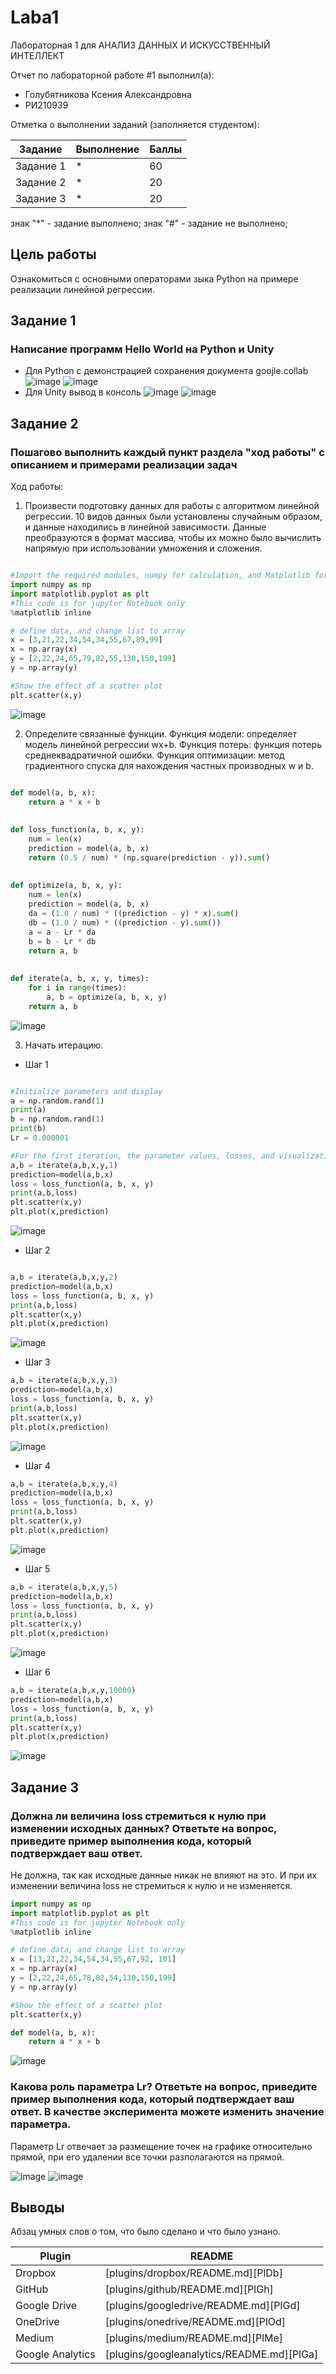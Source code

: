 # Laba1
Лабораторная 1 для АНАЛИЗ ДАННЫХ И ИСКУССТВЕННЫЙ ИНТЕЛЛЕКТ

Отчет по лабораторной работе #1 выполнил(а):
- Голубятникова Ксения Александровна
- РИ210939

Отметка о выполнении заданий (заполняется студентом):

| Задание | Выполнение | Баллы |
| ------ | ------ | ------ |
| Задание 1 | * | 60 |
| Задание 2 | * | 20 |
| Задание 3 | * | 20 |

знак "*" - задание выполнено; знак "#" - задание не выполнено;


## Цель работы
Ознакомиться с основными операторами зыка Python на примере реализации линейной регрессии.

## Задание 1
### Написание программ Hello World на Python и Unity
- Для Python с демонстрацией сохранения документа goojle.collab
![image](https://user-images.githubusercontent.com/114469025/192469514-e13691c9-db4d-4001-b9de-499163f7383d.png)
![image](https://user-images.githubusercontent.com/114469025/192469552-48bfe473-9034-4470-85d1-9d2635dff3f5.png)
- Для Unity вывод в консоль
![image](https://user-images.githubusercontent.com/114469025/192699661-c30533d9-f49b-492d-a625-df5436d557ad.png)
![image](https://user-images.githubusercontent.com/114469025/192699726-e2320c93-0bab-4730-b607-d7d9797b7bb1.png)


## Задание 2
### Пошагово выполнить каждый пункт раздела "ход работы" с описанием и примерами реализации задач
Ход работы:
1. Произвести подготовку данных для работы с алгоритмом линейной регрессии. 10 видов данных были установлены случайным образом, и данные находились в линейной зависимости. Данные преобразуются в формат массива, чтобы их можно было вычислить напрямую при использовании умножения и сложения.

```py

#Import the required modules, numpy for calculation, and Matplotlib for drawing
import numpy as np
import matplotlib.pyplot as plt
#This code is for jupyter Notebook only
%matplotlib inline

# define data, and change list to array
x = [3,21,22,34,54,34,55,67,89,99]
x = np.array(x)
y = [2,22,24,65,79,82,55,130,150,199]
y = np.array(y)

#Show the effect of a scatter plot
plt.scatter(x,y)

```
![image](https://user-images.githubusercontent.com/114469025/192696093-76b22c47-3a92-4f6e-a3bf-a4615fe02063.png)

2. Определите связанные функции. Функция модели: определяет модель линейной регрессии wx+b. Функция потерь: функция потерь среднеквадратичной ошибки. Функция оптимизации: метод градиентного спуска для нахождения частных производных w и b.

```py

def model(a, b, x):
    return a * x + b
 
 
def loss_function(a, b, x, y):
    num = len(x)
    prediction = model(a, b, x)
    return (0.5 / num) * (np.square(prediction - y)).sum()
 
 
def optimize(a, b, x, y):
    num = len(x)
    prediction = model(a, b, x)
    da = (1.0 / num) * ((prediction - y) * x).sum()
    db = (1.0 / num) * ((prediction - y).sum())
    a = a - Lr * da
    b = b - Lr * db
    return a, b
 
 
def iterate(a, b, x, y, times):
    for i in range(times):
        a, b = optimize(a, b, x, y)
    return a, b


```
![image](https://user-images.githubusercontent.com/114469025/192696163-6746c586-e1a6-4127-9f12-5692ba04917a.png)

3. Начать итерацию.

- Шаг 1
```py

#Initialize parameters and display
a = np.random.rand(1)
print(a)
b = np.random.rand(1)
print(b)
Lr = 0.000001

#For the first iteration, the parameter values, losses, and visualization after the iteration are displayed
a,b = iterate(a,b,x,y,1)
prediction=model(a,b,x)
loss = loss_function(a, b, x, y)
print(a,b,loss)
plt.scatter(x,y)
plt.plot(x,prediction)

```
![image](https://user-images.githubusercontent.com/114469025/192696222-df08493b-f4da-46b8-94e8-da52f78d63c7.png)

- Шаг 2
```py

a,b = iterate(a,b,x,y,2)
prediction=model(a,b,x)
loss = loss_function(a, b, x, y)
print(a,b,loss)
plt.scatter(x,y)
plt.plot(x,prediction)

```
![image](https://user-images.githubusercontent.com/114469025/192696310-6f81c4bc-a9ba-40cd-afb6-fcf02e105419.png)

- Шаг 3
```py
a,b = iterate(a,b,x,y,3)
prediction=model(a,b,x)
loss = loss_function(a, b, x, y)
print(a,b,loss)
plt.scatter(x,y)
plt.plot(x,prediction)

```
![image](https://user-images.githubusercontent.com/114469025/192696606-aac68fe9-632c-4168-93a7-9f9bea53b78b.png)

- Шаг 4
```py
a,b = iterate(a,b,x,y,4)
prediction=model(a,b,x)
loss = loss_function(a, b, x, y)
print(a,b,loss)
plt.scatter(x,y)
plt.plot(x,prediction)

```
![image](https://user-images.githubusercontent.com/114469025/192696752-b9bda522-5891-4356-a084-fc3d4a2e7b3e.png)

- Шаг 5
```py
a,b = iterate(a,b,x,y,5)
prediction=model(a,b,x)
loss = loss_function(a, b, x, y)
print(a,b,loss)
plt.scatter(x,y)
plt.plot(x,prediction)

```
![image](https://user-images.githubusercontent.com/114469025/192696827-1b9e380d-0556-477f-baf5-4bda346bb448.png)

- Шаг 6
```py
a,b = iterate(a,b,x,y,10000)
prediction=model(a,b,x)
loss = loss_function(a, b, x, y)
print(a,b,loss)
plt.scatter(x,y)
plt.plot(x,prediction)

```
![image](https://user-images.githubusercontent.com/114469025/192697357-e31833fb-f366-4821-912e-a7af0fb6ffe8.png)



## Задание 3
### Должна ли величина loss стремиться к нулю при изменении исходных данных? Ответьте на вопрос, приведите пример выполнения кода, который подтверждает ваш ответ.

Не должна, так как исходные данные никак не влияют на это. И при их изменении величина loss не стремиться к нулю и не изменяется.
```py
import numpy as np
import matplotlib.pyplot as plt
#This code is for jupyter Notebook only
%matplotlib inline

# define data, and change list to array
x = [13,21,22,34,54,34,55,67,92, 101]
x = np.array(x)
y = [2,22,24,65,78,82,54,130,150,199]
y = np.array(y)

#Show the effect of a scatter plot
plt.scatter(x,y)

def model(a, b, x):
    return a * x + b
```
![image](https://user-images.githubusercontent.com/114469025/192702446-c9ccf2df-1aca-49f2-a884-710e5b5b7aa0.png)

### Какова роль параметра Lr? Ответьте на вопрос, приведите пример выполнения кода, который подтверждает ваш ответ. В качестве эксперимента можете изменить значение параметра.

Параметр Lr отвечает за размещение точек на графике относительно прямой, при его удалении все точки разполагаются на прямой.

![image](https://user-images.githubusercontent.com/114469025/192704754-8378051e-3dd0-451e-83df-7e096f263fa0.png)
![image](https://user-images.githubusercontent.com/114469025/192703987-0daa2a2e-c0d8-45f0-983c-b273a3a374f6.png)


## Выводы

Абзац умных слов о том, что было сделано и что было узнано.

| Plugin | README |
| ------ | ------ |
| Dropbox | [plugins/dropbox/README.md][PlDb] |
| GitHub | [plugins/github/README.md][PlGh] |
| Google Drive | [plugins/googledrive/README.md][PlGd] |
| OneDrive | [plugins/onedrive/README.md][PlOd] |
| Medium | [plugins/medium/README.md][PlMe] |
| Google Analytics | [plugins/googleanalytics/README.md][PlGa] |


